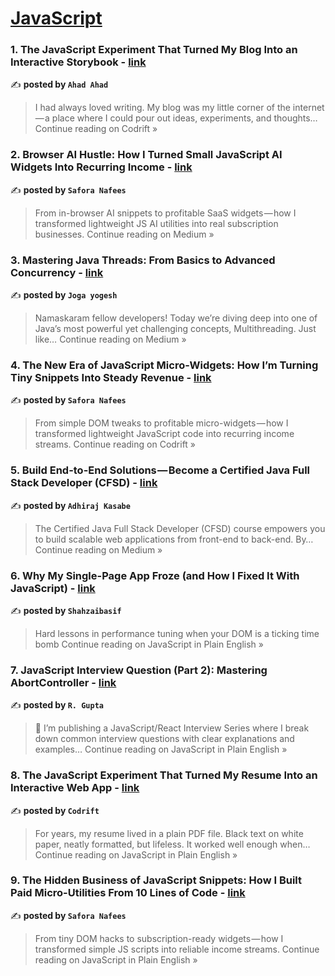 
<h1><a href=https://medium.com/tag/javascript-development/recommended target="_blank" rel="noopener noreferrer">JavaScript</a></h1>
<h3>1. The JavaScript Experiment That Turned My Blog Into an Interactive Storybook - <a href="https://medium.com/codrift/the-javascript-experiment-that-turned-my-blog-into-an-interactive-storybook-c7baac886bdf?source=rss------javascript_development-5" target="_blank" rel="noopener noreferrer">link</a></h3>

✍️ **posted by `Ahad Ahad`**

<blockquote>I had always loved writing. My blog was my little corner of the internet — a place where I could pour out ideas, experiments, and thoughts…
Continue reading on Codrift »</blockquote>

<h3>2. Browser AI Hustle: How I Turned Small JavaScript AI Widgets Into Recurring Income - <a href="https://medium.com/@saforanafees02/browser-ai-hustle-how-i-turned-small-javascript-ai-widgets-into-recurring-income-9d41356464f6?source=rss------javascript_development-5" target="_blank" rel="noopener noreferrer">link</a></h3>

✍️ **posted by `Safora Nafees`**

<blockquote>From in-browser AI snippets to profitable SaaS widgets — how I transformed lightweight JS AI utilities into real subscription businesses.
Continue reading on Medium »</blockquote>

<h3>3. Mastering Java Threads: From Basics to Advanced Concurrency - <a href="https://medium.com/@jogayogeshedu/mastering-java-threads-from-basics-to-advanced-concurrency-dfc6114954d4?source=rss------javascript_development-5" target="_blank" rel="noopener noreferrer">link</a></h3>

✍️ **posted by `Joga yogesh`**

<blockquote>Namaskaram fellow developers! Today we’re diving deep into one of Java’s most powerful yet challenging concepts, Multithreading. Just like…
Continue reading on Medium »</blockquote>

<h3>4. The New Era of JavaScript Micro-Widgets: How I’m Turning Tiny Snippets Into Steady Revenue - <a href="https://medium.com/codrift/the-new-era-of-javascript-micro-widgets-how-im-turning-tiny-snippets-into-steady-revenue-a7e2dc2edcda?source=rss------javascript_development-5" target="_blank" rel="noopener noreferrer">link</a></h3>

✍️ **posted by `Safora Nafees`**

<blockquote>From simple DOM tweaks to profitable micro-widgets — how I transformed lightweight JavaScript code into recurring income streams.
Continue reading on Codrift »</blockquote>

<h3>5.  Build End-to-End Solutions — Become a Certified Java Full Stack Developer (CFSD) - <a href="https://medium.com/@adhirajnovelvista/build-end-to-end-solutions-become-a-certified-java-full-stack-developer-cfsd-278cd5e71684?source=rss------javascript_development-5" target="_blank" rel="noopener noreferrer">link</a></h3>

✍️ **posted by `Adhiraj Kasabe`**

<blockquote>The Certified Java Full Stack Developer (CFSD) course empowers you to build scalable web applications from front-end to back-end. By…
Continue reading on Medium »</blockquote>

<h3>6. Why My Single-Page App Froze (and How I Fixed It With JavaScript) - <a href="https://javascript.plainenglish.io/why-my-single-page-app-froze-and-how-i-fixed-it-with-javascript-f9d7d90bb170?source=rss------javascript_development-5" target="_blank" rel="noopener noreferrer">link</a></h3>

✍️ **posted by `Shahzaibasif`**

<blockquote>Hard lessons in performance tuning when your DOM is a ticking time bomb
Continue reading on JavaScript in Plain English »</blockquote>

<h3>7.  JavaScript Interview Question (Part 2): Mastering AbortController - <a href="https://javascript.plainenglish.io/javascript-interview-question-part-2-mastering-abortcontroller-89417bf7aaad?source=rss------javascript_development-5" target="_blank" rel="noopener noreferrer">link</a></h3>

✍️ **posted by `R. Gupta`**

<blockquote>🚀 I’m publishing a JavaScript/React Interview Series where I break down common interview questions with clear explanations and examples…
Continue reading on JavaScript in Plain English »</blockquote>

<h3>8. The JavaScript Experiment That Turned My Resume Into an Interactive Web App - <a href="https://javascript.plainenglish.io/the-javascript-experiment-that-turned-my-resume-into-an-interactive-web-app-fd1de24ea8ad?source=rss------javascript_development-5" target="_blank" rel="noopener noreferrer">link</a></h3>

✍️ **posted by `Codrift `**

<blockquote>For years, my resume lived in a plain PDF file. Black text on white paper, neatly formatted, but lifeless. It worked well enough when…
Continue reading on JavaScript in Plain English »</blockquote>

<h3>9. The Hidden Business of JavaScript Snippets: How I Built Paid Micro-Utilities From 10 Lines of Code - <a href="https://javascript.plainenglish.io/the-hidden-business-of-javascript-snippets-how-i-built-paid-micro-utilities-from-10-lines-of-code-d9a9c653d564?source=rss------javascript_development-5" target="_blank" rel="noopener noreferrer">link</a></h3>

✍️ **posted by `Safora Nafees`**

<blockquote>From tiny DOM hacks to subscription-ready widgets — how I transformed simple JS scripts into reliable income streams.
Continue reading on JavaScript in Plain English »</blockquote>

